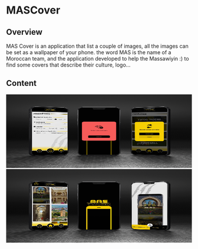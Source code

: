 # MASCover

## Overview
MAS Cover is an application that list a couple of images, all the images can be set as a wallpaper of your phone.
the word MAS is the name of a Moroccan team, and the application developed to help the Massawiyin :) to find some covers that describe their culture, logo...

## Content

<img src="/image_mas-2.png" width="600" height="200"/>

<img src="/image_mas.png" width="600" height="200"/>

